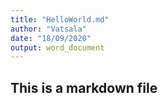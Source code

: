 ```yaml
---
title: "HelloWorld.md"
author: "Vatsala"
date: "18/09/2020"
output: word_document
---
```


## This is a markdown file





